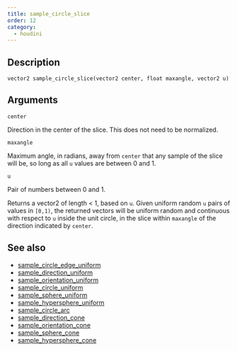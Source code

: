 ```yaml
---
title: sample_circle_slice
order: 12
category:
  - houdini
---
```


## Description

`vector2 sample_circle_slice(vector2 center, float maxangle, vector2 u)`

## Arguments

`center`

Direction in the center of the slice. This does not need to be normalized.

`maxangle`

Maximum angle, in radians, away from `center` that any sample of the slice
will be, so long as all `u` values are between 0 and 1.

`u`

Pair of numbers between 0 and 1.

Returns a vector2 of length < 1, based on `u`. Given uniform random `u` pairs
of values in `[0,1)`, the returned vectors will be uniform random and
continuous with respect to `u` inside the unit circle, in the slice within
`maxangle` of the direction indicated by `center`.

## See also

- [sample_circle_edge_uniform](sample_circle_edge_uniform.html)
- [sample_direction_uniform](sample_direction_uniform.html)
- [sample_orientation_uniform](sample_orientation_uniform.html)
- [sample_circle_uniform](sample_circle_uniform.html)
- [sample_sphere_uniform](sample_sphere_uniform.html)
- [sample_hypersphere_uniform](sample_hypersphere_uniform.html)
- [sample_circle_arc](sample_circle_arc.html)
- [sample_direction_cone](sample_direction_cone.html)
- [sample_orientation_cone](sample_orientation_cone.html)
- [sample_sphere_cone](sample_sphere_cone.html)
- [sample_hypersphere_cone](sample_hypersphere_cone.html)
